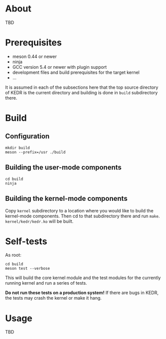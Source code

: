 # About

TBD

# Prerequisites

* meson 0.44 or newer
* ninja
* GCC version 5.4 or newer with plugin support
* development files and build prerequisites for the target kernel
* ...

It is assumed in each of the subsections here that the top source directory of KEDR is the current directory and building is done in `build` subdirectory there.

# Build

## Configuration

```console
mkdir build
meson --prefix=/usr ./build
```

## Building the user-mode components

```console
cd build
ninja
```

## Building the kernel-mode components

Copy `kernel` subdirectory to a location where you would like to build the kernel-mode components. Then cd to that subdirectory there and run `make`. `kernel/kedr/kedr.ko` will be built.

# Self-tests

As root:

```console
cd build
meson test --verbose
```

This will build the core kernel module and the test modules for the currently running kernel and run a series of tests.

**Do not run these tests on a production system!** If there are bugs in KEDR, the tests may crash the kernel or make it hang.

# Usage

TBD

